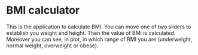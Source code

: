 # BMI calculator
This is the application to calculate BMI.
You can move one of two sliders to establish you weight and height.
Then the value of BMi is calculated.
Moreover you can see, in plot, in which range of BMI you are (underweight, normal weight, overweight or obese).
